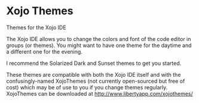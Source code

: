 # Xojo Themes
Themes for the Xojo IDE

The Xojo IDE allows you to change the colors and font of the code editor in groups (or themes). You might want to have one theme for the daytime and a different one for the evening.

I recommend the Solarized Dark and Sunset themes to get you started.

These themes are compatible with both the Xojo IDE itself and with the confusingly-named XojoThemes (not currently open-sourced but free of cost) which may be of use to you if you change themes regularly. XojoThemes can be downloaded at http://www.libertyapp.com/xojothemes/

